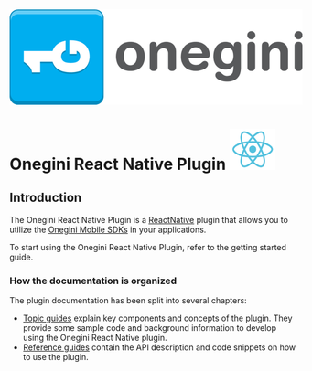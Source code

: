 <img src="img/onegini.png" alt="Onegini logo" style="max-width:512px"/>

# Onegini React Native Plugin <img src="img/react.svg" alt="RN logo" width="80" style="width:80px;"/>

## Introduction

The Onegini React Native Plugin is a [ReactNative](https://reactnative.dev/) plugin that allows you to utilize the [Onegini Mobile SDKs](https://docs.onegini.com/onegini-sdk.html) in your applications.

To start using the Onegini React Native Plugin, refer to the getting started guide.

### How the documentation is organized

The plugin documentation has been split into several chapters:

- [Topic guides](/topic-guides) explain key components and concepts of the plugin. They provide some sample code and background information to develop using the Onegini React Native plugin.
- [Reference guides]() contain the API description and code snippets on how to use the plugin.


